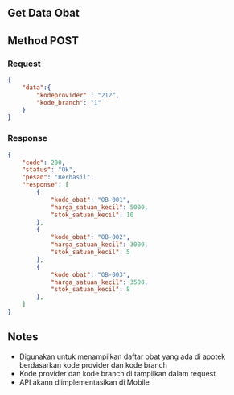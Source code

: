 ## Get Data Obat

## Method POST
### Request
```json
{
    "data":{
        "kodeprovider" : "212",
        "kode_branch": "1"
    }
}
```

### Response
```json
{
    "code": 200,
    "status": "Ok",
    "pesan": "Berhasil",
    "response": [
        {
            "kode_obat": "OB-001",
            "harga_satuan_kecil": 5000,
            "stok_satuan_kecil": 10
        },
        {
            "kode_obat": "OB-002",
            "harga_satuan_kecil": 3000,
            "stok_satuan_kecil": 5
        },
        {
            "kode_obat": "OB-003",
            "harga_satuan_kecil": 3500,
            "stok_satuan_kecil": 8
        },
    ]
}
```

## Notes
- Digunakan untuk menampilkan daftar obat yang ada di apotek berdasarkan kode provider dan kode branch
- Kode provider dan kode branch di tampilkan dalam request
- API akann diimplementasikan di Mobile